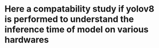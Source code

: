 # Here a compatability study if yolov8 is performed to understand the inference time of model on various hardwares
